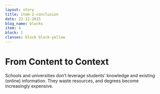 ```yaml
---
layout: story
title: item-2-conclusion
date: 22-12-2015
blog_name: blocks
item: 4
block: 1
classes: block block-yellow
---
```

# From Content to Context

Schools and universities don’t leverage students’ knowledge and existing (online) information. They waste resources, and degrees become increasingly expensive.
